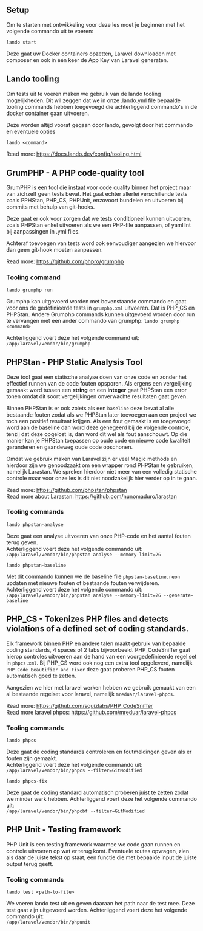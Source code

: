 ## Setup

Om te starten met ontwikkeling voor deze les moet je beginnen met het volgende commando uit te voeren:
```
lando start
```
Deze gaat uw Docker containers opzetten, Laravel downloaden met composer en ook in één keer de App Key van Laravel generaten.

## Lando tooling
Om tests uit te voeren maken we gebruik van de lando tooling mogelijkheden.
Dit wil zeggen dat we in onze .lando.yml file bepaalde tooling commands hebben toegevoegd die achterliggend commando's in de docker container gaan uitvoeren.

Deze worden altijd vooraf gegaan door lando, gevolgt door het commando en eventuele opties
```
lando <command>
```

Read more: https://docs.lando.dev/config/tooling.html

## GrumPHP - A PHP code-quality tool
GrumPHP is een tool die instaat voor code quality binnen het project maar van zichzelf geen tests bevat.
Het gaat echter allerlei verschillende tests zoals PPHStan, PHP_CS, PHPUnit, enzovoort bundelen en uitvoeren bij commits met behulp van git-hooks.

Deze gaat er ook voor zorgen dat we tests conditioneel kunnen uitvoeren, zoals PHPStan enkel uitvoeren als we een PHP-file aanpassen,
of yamllint bij aanpassingen in .yml files.

Achteraf toevoegen van tests word ook eenvoudiger aangezien we hiervoor dan geen git-hook moeten aanpassen.

Read more: https://github.com/phpro/grumphp
### Tooling command
```
lando grumphp run
```
Grumphp kan uitgevoerd worden met bovenstaande commando en gaat voor ons de gedefinieerde tests in `grumphp.xml` uitvoeren. Dat is PHP_CS en PHPStan.
Andere Grumphp commands kunnen uitgevoerd worden door run te vervangen met een ander commando van grumphp: `lando grumphp <command>` 

Achterliggend voert deze het volgende command uit: \
`/app/laravel/vendor/bin/grumphp`

## PHPStan - PHP Static Analysis Tool
Deze tool gaat een statische analyse doen van onze code en zonder het effectief runnen van de code fouten opsporen.
Als ergens een vergelijking gemaakt word tussen een **string** en een **integer** gaat PHPStan een error tonen omdat dit soort vergelijkingen onverwachte resultaten gaat geven.

Binnen PHPStan is er ook zoiets als een `baseline` deze bevat al alle bestaande fouten zodat als we PHPStan later toevoegen aan een project we toch een positief resultaat krijgen.
Als een fout gemaakt is en toegevoegd word aan de baseline dan word deze genegeerd bij de volgende controle, tenzij dat deze opgelost is, dan word dit wel als fout aanschouwt.
Op die manier kan je PHPStan toepassen op oude code en nieuwe code kwaliteit garanderen en gaandeweg oude code opschonen.

Omdat we gebruik maken van Laravel zijn er veel Magic methods en hierdoor zijn we genoodzaakt om een wrapper rond PHPStan te gebruiken, namelijk Larastan.
We spreken hierdoor niet meer van een volledig statische controle maar voor onze les is dit niet noodzakelijk hier verder op in te gaan.

Read more: https://github.com/phpstan/phpstan \
Read more about Larastan: https://github.com/nunomaduro/larastan

### Tooling commands
```
lando phpstan-analyse
```
Deze gaat een analyse uitvoeren van onze PHP-code en het aantal fouten terug geven. \
Achterliggend voert deze het volgende commando uit: \
`/app/laravel/vendor/bin/phpstan analyse --memory-limit=2G`

```
lando phpstan-baseline
```
Met dit commando kunnen we de baseline file `phpstan-baseline.neon` updaten met nieuwe fouten of bestaande fouten verwijderen. \
Achterliggend voert deze het volgende commando uit: \
`/app/laravel/vendor/bin/phpstan analyse --memory-limit=2G --generate-baseline`

## PHP_CS - Tokenizes PHP files and detects violations of a defined set of coding standards.
Elk framework binnen PHP en andere talen maakt gebruik van bepaalde coding standards, 4 spaces of 2 tabs bijvoorbeeld.
PHP_CodeSniffer gaat hierop controles uitvoeren aan de hand van een voorgedefinieerde regel set in `phpcs.xml`.
Bij PHP_CS word ook nog een extra tool opgeleverd, namelijk `PHP Code Beautifier and Fixer` deze gaat proberen PHP_CS fouten automatisch goed te zetten. 

Aangezien we hier met laravel werken hebben we gebruik gemaakt van een al bestaande regelset voor laravel, namelijk `mreduar/laravel-phpcs`.

Read more: https://github.com/squizlabs/PHP_CodeSniffer \
Read more laravel phpcs: https://github.com/mreduar/laravel-phpcs

### Tooling commands
```
lando phpcs
```
Deze gaat de coding standards controleren en foutmeldingen geven als er fouten zijn gemaakt. \
Achterliggend voert deze het volgende commando uit: \
`/app/laravel/vendor/bin/phpcs --filter=GitModified`

```
lando phpcs-fix
```
Deze gaat de coding standard automatisch proberen juist te zetten zodat we minder werk hebben.
Achterliggend voert deze het volgende commando uit: \
`/app/laravel/vendor/bin/phpcbf --filter=GitModified`

## PHP Unit - Testing framework
PHP Unit is een testing framework waarmee we code gaan runnen en controle uitvoeren op wat er terug komt.
Eventuele routes opvragen, zien als daar de juiste tekst op staat, een functie die met bepaalde input de juiste output terug geeft.

### Tooling commands
```
lando test <path-to-file>
```
We voeren lando test uit en geven daaraan het path naar de test mee. Deze test gaat zijn uitgevoerd worden.
Achterliggend voert deze het volgende commando uit: \
`/app/laravel/vendor/bin/phpunit`